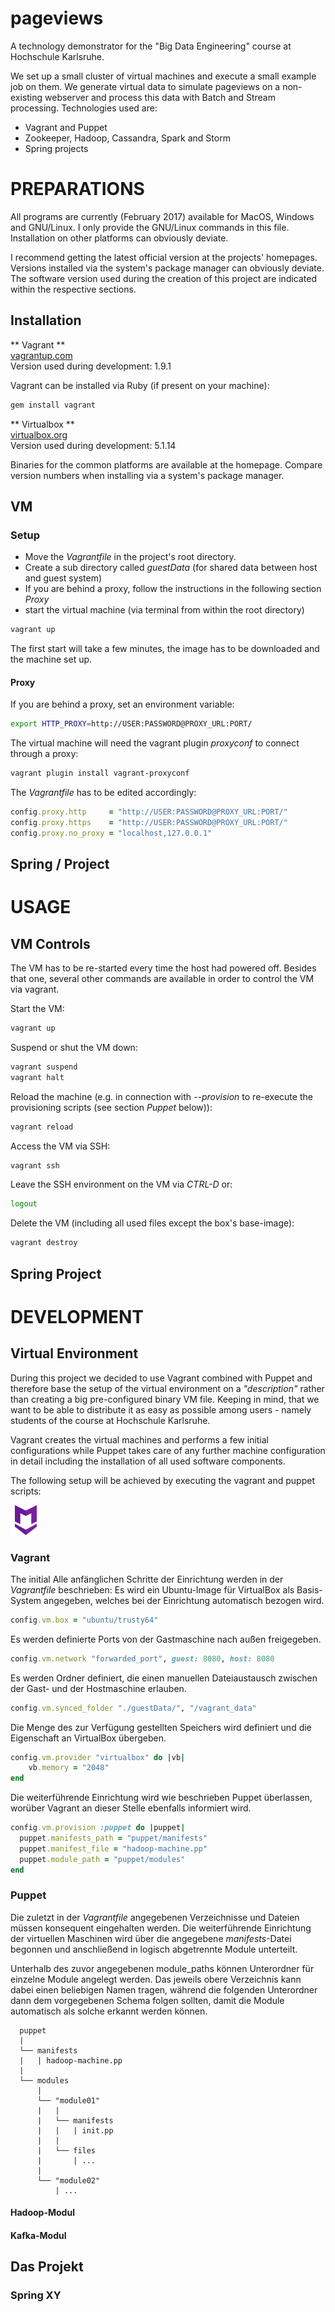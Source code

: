 # **pageviews**
A technology demonstrator for the "Big Data Engineering" course at Hochschule Karlsruhe.

We set up a small cluster of virtual machines and execute a small example job on them. We generate virtual data to simulate pageviews on a non-existing webserver and process this data with Batch and Stream processing. Technologies used are:
* Vagrant and Puppet
* Zookeeper, Hadoop, Cassandra, Spark and Storm
* Spring projects


# **PREPARATIONS** #
All programs are currently (February 2017) available for MacOS, Windows and GNU/Linux. I only provide the GNU/Linux commands in this file. Installation on other platforms can obviously deviate.

I recommend getting the latest official version at the projects' homepages. Versions installed via the system's package manager can obviously deviate. The software version used during the creation of this project are indicated within the respective sections.

## Installation ##
** Vagrant **  
[vagrantup.com](https://www.vagrantup.com)  
Version used during development: 1.9.1

Vagrant can be installed via Ruby (if present on your machine):
```bash
gem install vagrant
```

** Virtualbox **  
[virtualbox.org](https://www.virtualbox.org)  
Version used during development: 5.1.14

Binaries for the common platforms are available at the homepage. Compare version numbers when installing via a system's package manager.

## VM ##
### Setup ###
<!-- TODO: shared directory benötigt? -->
* Move the *Vagrantfile* in the project's root directory.
* Create a sub directory called *guestData* (for shared data between host and guest system)
* If you are behind a proxy, follow the instructions in the following section *Proxy*
* start the virtual machine (via terminal from within the root directory)
```bash
vagrant up
```
The first start will take a few minutes, the image has to be downloaded and the machine set up.

#### Proxy ####
If you are behind a proxy, set an environment variable:
```bash
export HTTP_PROXY=http://USER:PASSWORD@PROXY_URL:PORT/
```

The virtual machine will need the vagrant plugin *proxyconf* to connect through a proxy:
```bash
vagrant plugin install vagrant-proxyconf
```

The *Vagrantfile* has to be edited accordingly:
```ruby
config.proxy.http     = "http://USER:PASSWORD@PROXY_URL:PORT/"
config.proxy.https    = "http://USER:PASSWORD@PROXY_URL:PORT/"
config.proxy.no_proxy = "localhost,127.0.0.1"
```

## Spring / Project ##
<!-- TODO -->




# USAGE #
## VM Controls ##
The VM has to be re-started every time the host had powered off. Besides that one, several other commands are available in order to control the VM via vagrant.

Start the VM:
```bash
vagrant up
```
Suspend or shut the VM down:
```bash
vagrant suspend
vagrant halt
```
Reload the machine (e.g. in connection with *--provision* to re-execute the provisioning scripts (see section *Puppet* below)):
```bash
vagrant reload
```

Access the VM via SSH:
```bash
vagrant ssh
```
Leave the SSH environment on the VM via *CTRL-D* or:
```bash
logout
```

Delete the VM (including all used files except the box's base-image):
```bash
vagrant destroy
```

## Spring Project ##
<!-- TODO -->



# **DEVELOPMENT** #
## **Virtual Environment** ##
During this project we decided to use Vagrant combined with Puppet and therefore base the setup of the virtual environment on a *"description"*  rather than creating a big pre-configured binary VM file. Keeping in mind, that we want to be able to distribute it as easy as possible among users - namely students of the course at Hochschule Karlsruhe.

Vagrant creates the virtual machines and performs a few initial configurations while Puppet takes care of any further machine configuration in detail including the installation of all used software components.

The following setup will be achieved by executing the vagrant and puppet scripts:
<!-- TODO: create, upload and link image -->
![pageviews machine setup ](https://github.com/adam-p/markdown-here/raw/master/src/common/images/icon48.png "abstract cluster setup")

### **Vagrant** ###
The initial
Alle anfänglichen Schritte der Einrichtung werden in der *Vagrantfile* beschrieben:
Es wird ein Ubuntu-Image für VirtualBox als Basis-System angegeben, welches bei der Einrichtung automatisch bezogen wird.
```ruby
config.vm.box = "ubuntu/trusty64"
```

Es werden definierte Ports von der Gastmaschine nach außen freigegeben.
```ruby
config.vm.network "forwarded_port", guest: 8080, host: 8080
```

<!-- TODO: notwending? -->
Es werden Ordner definiert, die einen manuellen Dateiaustausch zwischen der Gast- und der Hostmaschine erlauben.
```ruby
config.vm.synced_folder "./guestData/", "/vagrant_data"
```

Die Menge des zur Verfügung gestellten Speichers wird definiert und die Eigenschaft an VirtualBox übergeben.
```ruby
config.vm.provider "virtualbox" do |vb|
    vb.memory = "2048"
end
```
Die weiterführende Einrichtung wird wie beschrieben Puppet überlassen, worüber Vagrant an dieser Stelle ebenfalls informiert wird.
```ruby
config.vm.provision :puppet do |puppet|
  puppet.manifests_path = "puppet/manifests"
  puppet.manifest_file = "hadoop-machine.pp"
  puppet.module_path = "puppet/modules"
end
```

### **Puppet** ###
Die zuletzt in der *Vagrantfile* angegebenen Verzeichnisse und Dateien müssen konsequent eingehalten werden. Die weiterführende Einrichtung der virtuellen Maschinen wird über die angegebene *manifests*-Datei begonnen und anschließend in logisch abgetrennte Module unterteilt.

Unterhalb des zuvor angegebenen module_paths können Unterordner für einzelne Module angelegt werden. Das jeweils obere Verzeichnis kann dabei einen beliebigen Namen tragen, während die folgenden Unterordner dann dem vorgegebenen Schema folgen sollten, damit die Module automatisch als solche erkannt werden können.
```
  puppet
  |
  └── manifests
  |   | hadoop-machine.pp
  |
  └── modules
      |
      └── "module01"
      |   |
      |   └── manifests
      |   |   | init.pp
      |   |
      |   └── files
      |       | ...
      |
      └── "module02"
          | ...
```

#### Hadoop-Modul ####

#### Kafka-Modul ####


## **Das Projekt** ##

### Spring XY ###


<!--
# TODO #
## aktuell ##
* Dokumentation der letzten Schritte (alles ab "Einrichtung Vagrant" > ändert sich ja jetzt ohnehin noch einmal wegen multinode)
* (welche) ports nach außen durchreichen?
* "run always" teile aus puppet nehmen / entsprechend markieren (start daemons etc.)
* Probleme mit Proxy (speziell der Download von Hadoop etc.)
* https://kafka.apache.org/quickstart

## VM ##
* multinode (3)
  * 1x hadoop master
  * 1x zookeeper
  * 1x kafka
  * cassandra seed
  * spark stream
  * storm batch
* Datenbank als Output für vorberechnete Daten
* links in Kafka füttern
* rechts HDFS schreiben (optional vorher aus Kafka holen)
* config von hadoop über xml

### Fragen ###
* Wie kommen die Nachrichten zu Kafka und Zookeper (Input) - gibt es ein Spring Kafka "Plugin"?
* Technologie-Lookup (stream processing):
  * apache beam for google data flow
  * flink

## Beispielprojekt ##
* Generator URL Logs (in Kafka schreiben)
* Maven Projekt Spring Cloud Data Flow
  * Szenario Web Analytics (Clickstream Analyse mit Pageviews pro Zeitintervall)
  * Programmierung außerhalb
  * Job starten mit lokalen Daten und auf "virtueller remote hadoop" ausführen (java Dateien auf remote hadoop ausführen, ohne die Dateien direkt auf das Dateisystem der virtuellen Maschine ablegen zu müssen?)

# SOURCES #
## proxy ##
https://stackoverflow.com/questions/11211705/setting-proxy-in-wget#11211812

## virtual environment ##
https://dzone.com/articles/setting-hadoop-virtual-cluster
https://hadoop.apache.org/docs/r2.7.3/hadoop-project-dist/hadoop-common/SingleCluster.html
https://docs.puppet.com/puppet/latest/type.html#exec-attribute-timeout

## actual work with hadoop ##
https://www.petrikainulainen.net/programming/apache-hadoop/creating-hadoop-mapreduce-job-with-spring-data-apache-hadoop/

## Spark ##
http://www.michael-noll.com/blog/2014/10/01/kafka-spark-streaming-integration-example-tutorial/


# Alte Anmkerungen #
evtl. für die Doku noch relevant ... (?)
* Pig und Hive veraltet
* Spring zu weit abstrahiert ("von der Praxis")?
* spring Cloud Data FLow Plattform scheinbar zu abstrakt
  * https://www.youtube.com/watch?v=L6p1pzGgadA
  * http://cloud.spring.io/spring-cloud-dataflow/
    * http://localhost:9393/dashboard
-->
